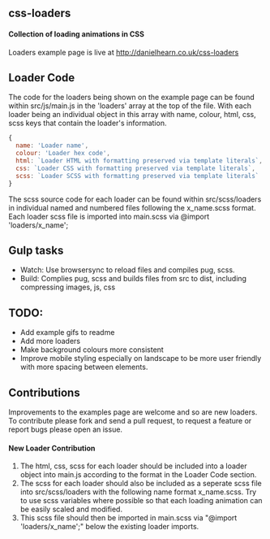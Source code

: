 ## css-loaders

#### Collection of loading animations in CSS

Loaders example page is live at http://danielhearn.co.uk/css-loaders

## Loader Code

The code for the loaders being shown on the example page can be found within src/js/main.js in the 'loaders' array at the top of the file. With each loader being an individual object in this array with name, colour, html, css, scss keys that contain the loader's information. 

```javascript
{
  name: 'Loader name',
  colour: 'Loader hex code',
  html: `Loader HTML with formatting preserved via template literals`,
  css: `Loader CSS with formatting preserved via template literals`,
  scss: `Loader SCSS with formatting preserved via template literals`
}
```

The scss source code for each loader can be found within src/scss/loaders in individual named and numbered files following the x_name.scss format. Each loader scss file is imported into main.scss via @import 'loaders/x_name';

## Gulp tasks
- Watch: Use browsersync to reload files and compiles pug, scss.
- Build: Complies pug, scss and builds files from src to dist, including compressing images, js, css

## TODO:
- Add example gifs to readme
- Add more loaders
- Make background colours more consistent
- Improve mobile styling especially on landscape to be more user friendly with more spacing between elements.

## Contributions

Improvements to the examples page are welcome and so are new loaders.
To contribute please fork and send a pull request, to request a feature or report bugs please open an issue.

#### New Loader Contribution

1. The html, css, scss for each loader should be included into a loader object into main.js according to the format in the Loader Code section.
2. The scss for each loader should also be included as a seperate scss file into src/scss/loaders with the following name format x_name.scss. Try to use scss variables where possible so that each loading animation can be easily scaled and modified.
3. This scss file should then be imported in main.scss via "@import 'loaders/x_name';" below the existing loader imports.
